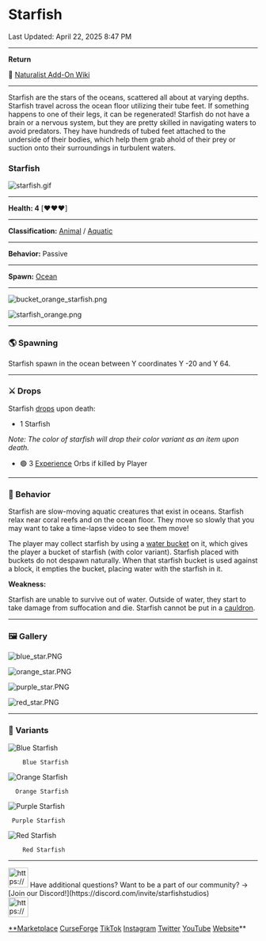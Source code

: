 # Starfish

Last Updated: April 22, 2025 8:47 PM

---

**Return**

🐻 [Naturalist Add-On Wiki](https://www.notion.so/1a7a9a61c3f1800c8e32e893d6e7f430?pvs=21)

---

Starfish are the stars of the oceans, scattered all about at varying depths. Starfish travel across the ocean floor utilizing their tube feet. If something happens to one of their legs, it can be regenerated! Starfish do not have a brain or a nervous system, but they are pretty skilled in navigating waters to avoid predators. They have hundreds of tubed feet attached to the underside of their bodies, which help them grab ahold of their prey or suction onto their surroundings in turbulent waters.

<aside>

### **Starfish**

![starfish.gif](Starfish%201dd816019a9f8102a670e3cbcffb377f/starfish.gif)

---

**Health: 4** [♥️♥️♥️]

---

**Classification:** [Animal](https://minecraft.fandom.com/wiki/Animal) / [Aquatic](https://minecraft.fandom.com/wiki/Aquatic)

---

**Behavior:** Passive

---

**Spawn:** [Ocean](https://minecraft.wiki/w/Ocean)

---

![bucket_orange_starfish.png](Starfish%201dd816019a9f8102a670e3cbcffb377f/bucket_orange_starfish.png)

![starfish_orange.png](Starfish%201dd816019a9f8102a670e3cbcffb377f/starfish_orange.png)

</aside>

---

### 🌎 Spawning

Starfish spawn in the ocean between Y coordinates Y -20 and Y 64.

---

### ⚔️ Drops

Starfish [drops](https://minecraft.fandom.com/wiki/Drops) upon death:

- 1 Starfish

*Note: The color of starfish will drop their color variant as an item upon death.*

- 🟢 3 [Experience](https://minecraft.fandom.com/wiki/Experience) Orbs if killed by Player

---

### 🧠 Behavior

Starfish are slow-moving aquatic creatures that exist in oceans. Starfish relax near coral reefs and on the ocean floor. They move so slowly that you may want to take a time-lapse video to see them move!

The player may collect starfish by using a [water bucket](https://minecraft.fandom.com/wiki/Water_bucket) on it, which gives the player a bucket of starfish (with color variant). Starfish placed with buckets do not despawn naturally. When that starfish bucket is used against a block, it empties the bucket, placing water with the starfish in it.

**Weakness:**

Starfish are unable to survive out of water. Outside of water, they start to take damage from suffocation and die. Starfish cannot be put in a [cauldron](https://minecraft.fandom.com/wiki/Cauldron).

---

### 🖼️ Gallery

![blue_star.PNG](Starfish%201dd816019a9f8102a670e3cbcffb377f/blue_star.png)

![orange_star.PNG](Starfish%201dd816019a9f8102a670e3cbcffb377f/orange_star.png)

![purple_star.PNG](Starfish%201dd816019a9f8102a670e3cbcffb377f/purple_star.png)

![red_star.PNG](Starfish%201dd816019a9f8102a670e3cbcffb377f/red_star.png)

---

### 🎨 Variants

![        Blue Starfish](Starfish%201dd816019a9f8102a670e3cbcffb377f/blue_starfish.gif)

        Blue Starfish

![      Orange Starfish](Starfish%201dd816019a9f8102a670e3cbcffb377f/orange_starfish.gif)

      Orange Starfish

![     Purple Starfish](Starfish%201dd816019a9f8102a670e3cbcffb377f/purple_starfish.gif)

     Purple Starfish

![        Red Starfish](Starfish%201dd816019a9f8102a670e3cbcffb377f/red_starfish.gif)

        Red Starfish

---

<aside>
<img src="https://www.notion.so/icons/headset_red.svg" alt="https://www.notion.so/icons/headset_red.svg" width="40px" /> Have additional questions? Want to be a part of our community? → [Join our Discord!](https://discord.com/invite/starfishstudios)

</aside>

<aside>
<img src="https://www.notion.so/icons/star_red.svg" alt="https://www.notion.so/icons/star_red.svg" width="40px" />

[**Marketplace](https://www.minecraft.net/en-us/marketplace/creator?name=Starfish%20Studios)      [CurseForge](https://www.curseforge.com/members/starfish_studios/projects)      [TikTok](https://www.tiktok.com/@starfishstudios)      [Instagram](https://www.instagram.com/starfishstudiosinc/)      [Twitter](https://twitter.com/starfishstudios)      [YouTube](https://www.youtube.com/@starfishstudios)      [Website](https://starfish-studios.com/)**

</aside>